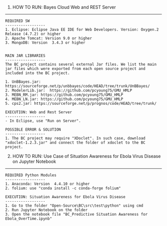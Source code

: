 1. HOW TO RUN: Bayes Cloud Web and REST Server
------------------
	
	REQUIRED SW
	------------------
	1. Eclipse: Eclipse Java EE IDE for Web Developers. Version: Oxygen.2 Release (4.7.2) or higher
	2. Apache Tomcat: Version 9.0 or higher
	3. MongoDB: Version  3.4.3 or higher
	

	MAIN JAR LIBRARIES
	------------------
	The BC project contains several external Jar files. We list the main jar files which were exported from each open source project and included into the BC project.
	
	1. UnBBayes.jar: https://sourceforge.net/p/unbbayes/code/HEAD/tree/trunk/UnBBayes/
	2. ModelerLib.jar:  https://github.com/pcyoung75/GMU_HMLP
	3. MEBN_RM.jar: https://github.com/pcyoung75/GMU_HMLP
	4. MEBN_LN.jar: https://github.com/pcyoung75/GMU_HMLP
	5. cps2.jar: https://sourceforge.net/p/prognos/code/HEAD/tree/trunk/

	EXECUTION: Web and Rest Server
	------------------
	- In Eclipse, use "Run on Server".

	POSSIBLE ERROR & SOLUTION
	------------------
	1. The BC project may require "XDoclet". In such case, download "xdoclet-1.2.3.jar" and connect the folder of xdoclet to the BC project.

 
2. HOW TO RUN: Use Case of Situation Awareness for Ebola Virus Disease on Jupyter Notebook
------------------

	REQUIRED Python Modules
	------------------
	1. Anaconda: Version  4.4.10 or higher
	2. folium: use "conda install -c conda-forge folium"

	EXECUTION: Situation Awareness for Ebola Virus Disease
	------------------
	1. Go to the folder "Open-Source\BC\src\test\python" using cmd
	2. Run Jupyter Notebook on the folder
	3. Open the notebook file "BC_Predictive Situation Awareness for Ebola_OverTime.ipynb"

